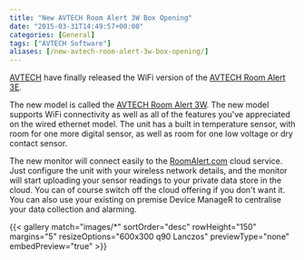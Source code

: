 ```yaml
---
title: "New AVTECH Room Alert 3W Box Opening"
date: "2015-03-31T14:49:57+00:00"
categories: [General]
tags: ["AVTECH Software"]
aliases: [/new-avtech-room-alert-3w-box-opening/]
---
```


[AVTECH](https://www.openxtra.co.uk/avtech-software.html) have finally released the WiFi version of the [AVTECH Room Alert 3E](https://www.openxtra.co.uk/avtech-room-alert-3e.html).

<!--more-->

The new model is called the [AVTECH Room Alert 3W](https://www.openxtra.co.uk/avtech-room-alert-3w-with-wifi.html). The new model supports WiFi connectivity as well as all of the features you've appreciated on the wired ethernet model. The unit has a built in temperature sensor, with room for one more digital sensor, as well as room for one low voltage or dry contact sensor.

The new monitor will connect easily to the [RoomAlert.com](https://roomalert.com/) cloud service. Just configure the unit with your wireless network details, and the monitor will start uploading your sensor readings to your private data store in the cloud. You can of course switch off the cloud offering if you don't want it. You can also use your existing on premise Device ManageR to centralise your data collection and alarming.

{{< gallery match="images/*"
            sortOrder="desc"
            rowHeight="150"
            margins="5"
            resizeOptions="600x300 q90 Lanczos"
            previewType="none"
            embedPreview="true" >}}
